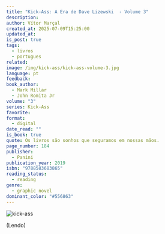 ```yaml
---
title: "Kick-Ass: A Era de Dave Lizewski  - Volume 3"
description: 
author: Vítor Marçal
created_at: 2025-07-09T15:25:00
updated_at: 
is_post: true
tags:
  - livros
  - portugues
related: 
image: /img/kick-ass/kick-ass-volume-3.jpg
language: pt
feedback: 
book_author:
  - Mark Millar
  - John Romita Jr
volume: "3"
series: Kick-Ass
favorite: 
format:
  - digital
date_read: ""
is_book: true
quote: Os livros são sonhos que seguramos em nossas mãos.
page_number: 184
publisher:
  - Panini
publication_year: 2019
isbn: "9788583683865"
reading_status:
  - reading
genre:
  - graphic novel
dominant_color: "#556863"
---
```

![kick-ass](img/kick-ass/kick-ass-volume-3.jpg)

(Lendo)